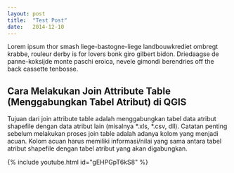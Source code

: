 ```yaml
---
layout: post
title:  "Test Post"
date:   2014-12-10
---
```


<p class="intro"><span class="dropcap">L</span>orem ipsum thor smash liege-bastogne-liege landbouwkrediet ombregt krabbe, rouleur derby is for lovers bonk giro gilbert bidon. Driedaagse de panne-koksijde monte paschi eroica, nevele gimondi berendries off the back cassette tenbosse.</p>

## Cara Melakukan Join Attribute Table (Menggabungkan Tabel Atribut) di QGIS
<p>Tujuan dari join attribute table adalah menggabungkan tabel data atribut shapefile dengan data atribut lain (misalnya *.xls, *.csv, dll). Catatan penting sebelum melakukan proses join table adalah adanya kolom yang menjadi acuan. Kolom acuan harus memiliki informasi/nilai yang sama antara tabel atribut shapefile dengan tabel atribut yang akan digabungkan.</p>
{% include youtube.html id="gEHPGpT6kS8" %}
